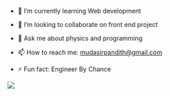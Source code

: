 










- 🌱 I’m currently learning  Web development
- 👯 I’m looking to collaborate on  front end project

- 💬 Ask me about physics and programming
- 📫 How to reach me: mudasirpandith@gmail.com

- ⚡ Fun fact: Engineer By Chance

<img src="https://github-readme-stats.vercel.app/api?username=mudasirpandith&&show_icon=true&title_color=ffffff&icon_color=bb2acf&text_color=daf7c&bg_color=151515" />
